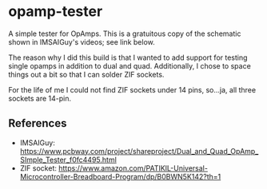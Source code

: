 # opamp-tester

A simple tester for OpAmps. This is a gratuitous copy of the schematic shown in
IMSAIGuy's videos; see link below.

The reason why I did this build is that I wanted to add support for testing single
opamps in addition to dual and quad. Additionally, I chose to space things out a bit
so that I can solder ZIF sockets.

For the life of me I could not find ZIF sockets under 14 pins, so...ja, all three
sockets are 14-pin.

## References

- IMSAIGuy: https://www.pcbway.com/project/shareproject/Dual_and_Quad_OpAmp_SImple_Tester_f0fc4495.html
- ZIF socket: https://www.amazon.com/PATIKIL-Universal-Microcontroller-Breadboard-Program/dp/B0BWN5K142?th=1


